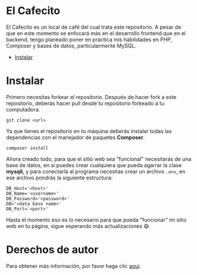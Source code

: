 # El Cafecito

El Cafecito es un local de café del cual trata este repositorio. A pesar de que en este momento se enfocará más en el desarrollo frontend que en el backend, tengo planeado poner en práctica mis habilidades en PHP, Composer y bases de datos, particularmente MySQL.

- [Instalar](./#Instalar "Instalar")

# Instalar
Primero necesitas forkear el repositorio. Después de hacer fork a este repositorio, deberás hacer pull desde tu repositorio forkeado a tu computadora.

`git clone <url>`

Ya que tienes el repositorio en tu máquina deberás instalar todas las dependencias con el manejador de paquetes **Composer**.

`composer install`

Ahora creado todo, para que el sitio web sea "funcional" necesitarás de una base de datos, en sí puedes crear cualquiera que pueda agarrar la clase **mysqli**, y para conectarla al programa necesitas crear un archivo `.env`, en ese archivo pondrás la siguiente estructura:

    DB_Host='<host>'
    DB_Name='<username>'
    DB_Password='<password>'
    DB='<data base name>'
    DB_Port='<port>'

Hasta el momento eso es lo necesario para que pueda "funcionar" mi sitio web en tu página, sigue esperando más actualizaciones 😄.

# Derechos de autor
Para obtener más información, por favor haga clic [aquí](https://www.instagram.com/elcafecito.01/).